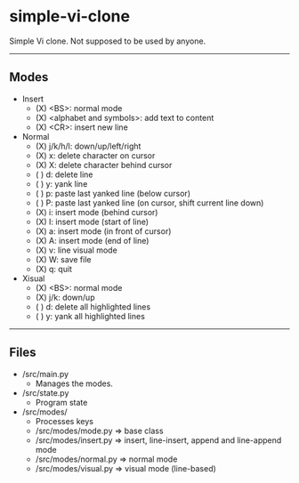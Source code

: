 # simple-vi-clone
Simple Vi clone. Not supposed to be used by anyone.

---

## Modes
- Insert
    - (X) \<BS\>: normal mode
    - (X) \<alphabet and symbols\>: add text to content
    - (X)  \<CR\>: insert new line
- Normal
    - (X) j/k/h/l: down/up/left/right
    - (X) x: delete character on cursor
    - (X) X: delete character behind cursor
    - ( ) d: delete line
    - ( ) y: yank line
    - ( ) p: paste last yanked line (below cursor)
    - ( ) P: paste last yanked line (on cursor, shift current line down)
    - (X) i: insert mode (behind cursor)
    - (X) I: insert mode (start of line)
    - (X) a: insert mode (in front of cursor)
    - (X) A: insert mode (end of line)
    - (X) v: line visual mode
    - (X) W: save file
    - (X) q: quit
- Xisual
    - (X) \<BS\>: normal mode
    - (X) j/k: down/up
    - ( ) d: delete all highlighted lines
    - ( ) y: yank all highlighted lines

---

## Files
- /src/main.py
    - Manages the modes.
- /src/state.py
    - Program state
- /src/modes/
    - Processes keys
    - /src/modes/mode.py    => base class
    - /src/modes/insert.py  => insert, line-insert, append and line-append mode
    - /src/modes/normal.py  => normal mode
    - /src/modes/visual.py  => visual mode (line-based)

